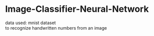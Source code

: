 # Image-Classifier-Neural-Network

data used: mnist dataset\
to recognize handwritten numbers from an image
